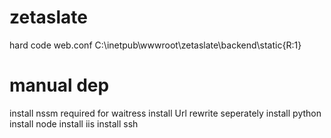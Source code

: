 # zetaslate
hard code web.conf C:\inetpub\wwwroot\zetaslate\backend\static\{R:1}
# manual dep
install nssm required for waitress
install Url rewrite seperately
install python
install node
install iis
install ssh
